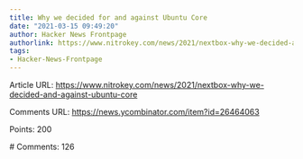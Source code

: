 ```yaml
---
title: Why we decided for and against Ubuntu Core
date: "2021-03-15 09:49:20"
author: Hacker News Frontpage
authorlink: https://www.nitrokey.com/news/2021/nextbox-why-we-decided-and-against-ubuntu-core
tags:
- Hacker-News-Frontpage
---
```


<p>Article URL: <a href="https://www.nitrokey.com/news/2021/nextbox-why-we-decided-and-against-ubuntu-core">https://www.nitrokey.com/news/2021/nextbox-why-we-decided-and-against-ubuntu-core</a></p>
<p>Comments URL: <a href="https://news.ycombinator.com/item?id=26464063">https://news.ycombinator.com/item?id=26464063</a></p>
<p>Points: 200</p>
<p># Comments: 126</p>
